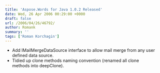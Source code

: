 ```yaml
---
title: 'Aspose.Words for Java 1.0.2 Released'
date: Wed, 26 Apr 2006 00:29:00 +0000
draft: false
url: /2006/04/26/46792/
author: Romank
summary: ''
tags: ['Roman Korchagin']
---
```


*   Add IMailMergeDataSource interface to allow mail merge from any user defined data source.
*   Tidied up clone methods naming convention (renamed all clone methods into deepClone).







